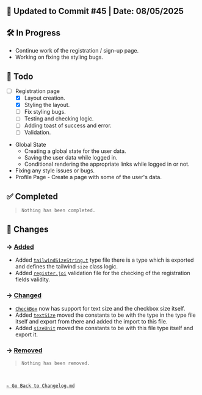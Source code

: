 ## 📅 Updated to Commit #45 | Date: 08/05/2025

## 🛠️ In Progress

- Continue work of the registration / sign-up page.
- Working on fixing the styling bugs.

## 🎯 Todo

- [ ] Registration page
  - [x] Layout creation.
  - [x] Styling the layout.
  - [ ] Fix styling bugs.
  - [ ] Testing and checking logic.
  - [ ] Adding toast of success and error.
  - [ ] Validation.
- Global State
  - Creating a global state for the user data.
  - Saving the user data while logged in.
  - Conditional rendering the appropriate links while logged in or not.
- Fixing any style issues or bugs.
- Profile Page - Create a page with some of the user's data.

## ✅ Completed

> `Nothing has been completed.`

## 🔄 Changes

### → <u>Added</u>

- Added [`tailwindSizeString.t`](./src/types/tailwind/tailwindSizeString.t.ts) type file there is a type which is exported and defines the tailwind `size` class logic.
- Added [`register.joi`](./src/validations/register.joi.ts) validation file for the checking of the registration fields validity.

### → <u>Changed</u>

- [`CheckBox`](./src/components/utils/CheckBox.tsx) now has support for text size and the checkbox size itself.
- Added [`textSize`](./src/utils/textSize.ts) moved the constants to be with the type in the type file itself and export from there and added the import to this file.
- Added [`sizeUnit`](./src/types/sizeUnit.t.ts) moved the constants to be with this file type itself and export it.

### → <u>Removed</u>

> `Nothing has been removed.`

<br>

[`← Go Back to Changelog.md`](../Changelog.md)
